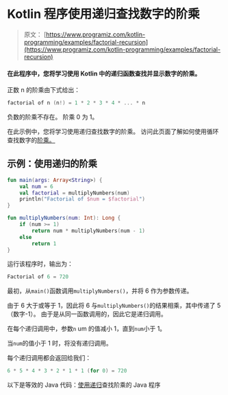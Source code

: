 # Kotlin 程序使用递归查找数字的阶乘

> 原文： [https://www.programiz.com/kotlin-programming/examples/factorial-recursion](https://www.programiz.com/kotlin-programming/examples/factorial-recursion)

#### 在此程序中，您将学习使用 Kotlin 中的递归函数查找并显示数字的阶乘。

正数 n 的阶乘由下式给出：

```kt
factorial of n (n!) = 1 * 2 * 3 * 4 * ... * n
```

负数的阶乘不存在。 阶乘 0 为 1。

在此示例中，您将学习使用递归查找数字的阶乘。 访问此页面了解如何使用循环查找数字的[阶乘。](/kotlin-programming/examples/factorial "Kotlin program to calculate factorial using loop")

## 示例：使用递归的阶乘

```kt
fun main(args: Array<String>) {
    val num = 6
    val factorial = multiplyNumbers(num)
    println("Factorial of $num = $factorial")
}

fun multiplyNumbers(num: Int): Long {
    if (num >= 1)
        return num * multiplyNumbers(num - 1)
    else
        return 1
}
```

运行该程序时，输出为：

```kt
Factorial of 6 = 720
```

最初，从`main()`函数调用`multiplyNumbers()`，并将 6 作为参数传递。

由于 6 大于或等于 1，因此将 6 与`multiplyNumbers()`的结果相乘，其中传递了 5（数字-1）。 由于是从同一函数调用的，因此它是递归调用。

在每个递归调用中，参数`n` um 的值减小 1，直到`num`小于 1。

当`num`的值小于 1 时，将没有递归调用。

每个递归调用都会返回给我们：

```kt
6 * 5 * 4 * 3 * 2 * 1 * 1 (for 0) = 720
```

以下是等效的 Java 代码：[使用递归](/java-programming/examples/factorial-recursion "Java Program to find factorial using recursion")查找阶乘的 Java 程序